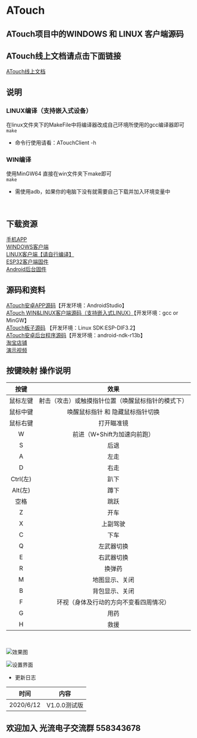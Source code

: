 # ATouch

## ATouch项目中的WINDOWS 和 LINUX 客户端源码

## **ATouch线上文档请点击下面链接** 

[ATouch线上文档](http://guanglundz.com/atouch)  

## 说明

### LINUX编译（支持嵌入式设备）
在linux文件夹下的MakeFile中将编译器改成自己环境所使用的gcc编译器即可  
`make`

* 命令行使用请看：ATouchClient -h

### WIN编译
使用MinGW64 直接在win文件夹下make即可  
`make`

* 需使用adb，如果你的电脑下没有就需要自己下载并加入环境变量中
<br/>

## 下载资源
[手机APP](https://gitee.com/guanglunking/ATouch/releases)  
[WINDOWS客户端](https://gitee.com/guanglunking/ATouchClient/releases)  
[LINUX客户端【请自行编译】](https://gitee.com/guanglunking/ATouchClient)  
[ESP32客户端固件](https://gitee.com/guanglunking/ESP32_CH374U/releases)  
[Android后台固件](https://gitee.com/guanglunking/ATouchService/releases)  

## 源码和资料
[ATouch安卓APP源码](https://gitee.com/guanglunking/ATouch)【开发环境：AndroidStudio】  
[ATouch WIN&LINUX客户端源码（支持嵌入式LINUX）](https://gitee.com/guanglunking/ATouchClient)【开发环境：gcc or MinGW】  
[ATouch板子源码](https://gitee.com/guanglunking/ESP32_CH374U) 【开发环境：Linux SDK:ESP-DIF3.2】  
[ATouch安卓后台程序源码](https://gitee.com/guanglunking/ATouchService)【开发环境：android-ndk-r13b】  
[淘宝店铺](https://item.taobao.com/item.htm?id=595635571591)  
[演示视频](https://www.bilibili.com/video/av53687214)  

## 按键映射 操作说明

| 按键 | 效果 |
|:-----:|:-----:|
| 鼠标左键 | 射击（攻击）或触摸指针位置（唤醒鼠标指针的模式下） |
| 鼠标中键 | 唤醒鼠标指针 和 隐藏鼠标指针切换 |
| 鼠标右键 | 打开瞄准镜 |
| W | 前进（W+Shift为加速向前跑） |
| S | 后退 |
| A | 左走 |
| D | 右走 |
| Ctrl(左) | 趴下 |
| Alt(左) | 蹲下 |
| 空格 | 跳跃 |
| Z | 开车 |
| X | 上副驾驶 |
| C | 下车 |
| Q | 左武器切换 |
| E | 右武器切换 |
| R | 换弹药 |
| M | 地图显示、关闭 |
| B | 背包显示、关闭 |
| F | 环视（身体及行动的方向不变看四周情况） |
| G | 用药 |
| H | 救援 |

<br/>

![效果图](https://images.gitee.com/uploads/images/2020/0408/110002_b982beff_683968.png "atouch2.png")

![设置界面](https://images.gitee.com/uploads/images/2020/0408/110030_b23d7f55_683968.png "atouch3.png")

* 更新日志  

| 时间 | 内容 |
|:-----:|:-----:|
| 2020/6/12 | V1.0.0测试版   |

## 欢迎加入 光流电子交流群  558343678
